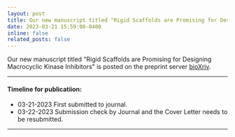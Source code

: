 ```yaml
---
layout: post
title: Our new manuscript titled "Rigid Scaffolds are Promising for Designing Macrocyclic Kinase Inhibitors" is posted on BioXriv
date: 2023-03-21 15:59:00-0400
inline: false
related_posts: false
---
```


Our new manuscript titled "Rigid Scaffolds are Promising for Designing Macrocyclic Kinase Inhibitors" is posted on the preprint server [bioXriv](https://www.biorxiv.org/content/10.1101/2023.03.17.533119v1).

***

#### Timeline for publicatiion:
<ul>
    <li>03-21-2023 First submitted to journal.</li>
    <li>03-22-2023 Submission check by Journal and the Cover Letter needs to be resubmitted.</li>
</ul>


***
